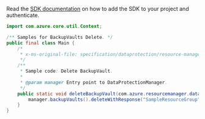 Read the [SDK documentation](https://github.com/Azure/azure-sdk-for-java/blob/azure-resourcemanager-dataprotection_1.0.0-beta.1/sdk/dataprotection/azure-resourcemanager-dataprotection/README.md) on how to add the SDK to your project and authenticate.

```java
import com.azure.core.util.Context;

/** Samples for BackupVaults Delete. */
public final class Main {
    /*
     * x-ms-original-file: specification/dataprotection/resource-manager/Microsoft.DataProtection/stable/2021-07-01/examples/VaultCRUD/DeleteBackupVault.json
     */
    /**
     * Sample code: Delete BackupVault.
     *
     * @param manager Entry point to DataProtectionManager.
     */
    public static void deleteBackupVault(com.azure.resourcemanager.dataprotection.DataProtectionManager manager) {
        manager.backupVaults().deleteWithResponse("SampleResourceGroup", "swaggerExample", Context.NONE);
    }
}
```
